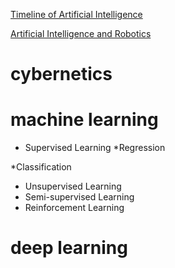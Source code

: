[Timeline of Artificial Intelligence](https://en.wikipedia.org/wiki/Timeline_of_artificial_intelligence#1901–1950)

[Artificial Intelligence and Robotics](https://arxiv.org/pdf/1803.10813.pdf)

# cybernetics

# machine learning

  * Supervised Learning
   *Regression
   
   *Classification
   
  * Unsupervised Learning
  * Semi-supervised Learning
  * Reinforcement Learning
  
  

# deep learning
